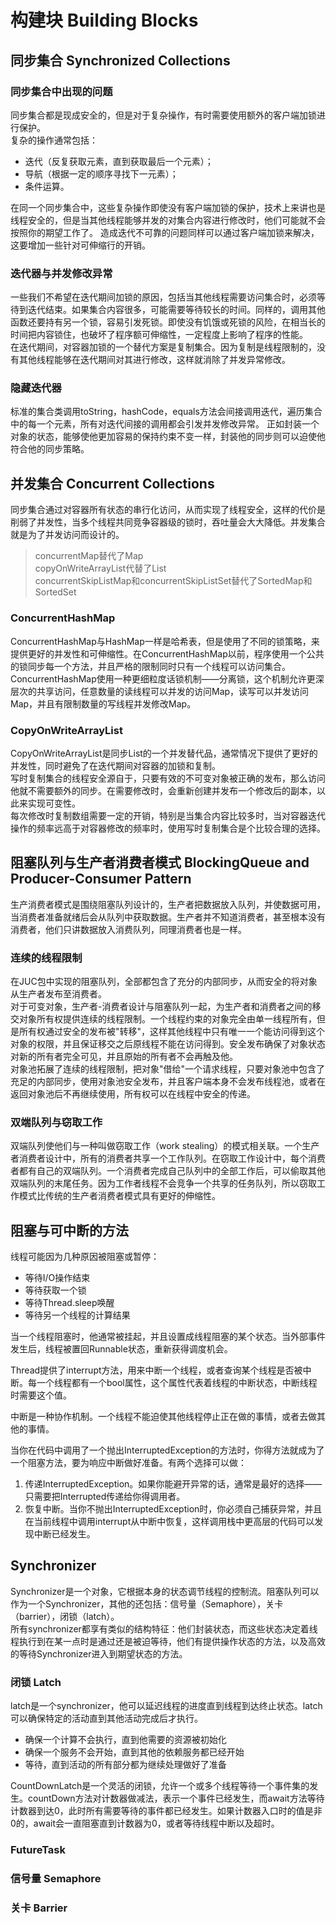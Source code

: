 # 构建块 Building Blocks
## 同步集合 Synchronized Collections
### 同步集合中出现的问题
同步集合都是现成安全的，但是对于复杂操作，有时需要使用额外的客户端加锁进行保护。
<br>复杂的操作通常包括：
- 迭代（反复获取元素，直到获取最后一个元素）；
- 导航（根据一定的顺序寻找下一元素）；
- 条件运算。

在同一个同步集合中，这些复杂操作即使没有客户端加锁的保护，技术上来讲也是线程安全的，但是当其他线程能够并发的对集合内容进行修改时，他们可能就不会按照你的期望工作了。
造成迭代不可靠的问题同样可以通过客户端加锁来解决，这要增加一些针对可伸缩行的开销。

### 迭代器与并发修改异常
一些我们不希望在迭代期间加锁的原因，包括当其他线程需要访问集合时，必须等待到迭代结束。如果集合内容很多，可能需要等待较长的时间。同样的，调用其他函数还要持有另一个锁，容易引发死锁。即使没有饥饿或死锁的风险，在相当长的时间把内容锁住，也破坏了程序额可伸缩性，一定程度上影响了程序的性能。
<br>在迭代期间，对容器加锁的一个替代方案是复制集合。因为复制是线程限制的，没有其他线程能够在迭代期间对其进行修改，这样就消除了并发异常修改。

### 隐藏迭代器
标准的集合类调用toString，hashCode，equals方法会间接调用迭代，遍历集合中的每一个元素，所有对迭代间接的调用都会引发并发修改异常。
正如封装一个对象的状态，能够使他更加容易的保持约束不变一样，封装他的同步则可以迫使他符合他的同步策略。

## 并发集合 Concurrent Collections
同步集合通过对容器所有状态的串行化访问，从而实现了线程安全，这样的代价是削弱了并发性，当多个线程共同竞争容器级的锁时，吞吐量会大大降低。并发集合就是为了并发访问而设计的。
> concurrentMap替代了Map<br> 
> copyOnWriteArrayList代替了List<br>
> concurrentSkipListMap和concurrentSkipListSet替代了SortedMap和SortedSet

### ConcurrentHashMap
ConcurrentHashMap与HashMap一样是哈希表，但是使用了不同的锁策略，来提供更好的并发性和可伸缩性。在ConcurrentHashMap以前，程序使用一个公共的锁同步每一个方法，并且严格的限制同时只有一个线程可以访问集合。ConcurrentHashMap使用一种更细粒度话锁机制——分离锁，这个机制允许更深层次的共享访问，任意数量的读线程可以并发的访问Map，读写可以并发访问Map，并且有限制数量的写线程并发修改Map。

### CopyOnWriteArrayList
CopyOnWriteArrayList是同步List的一个并发替代品，通常情况下提供了更好的并发性，同时避免了在迭代期间对容器的加锁和复制。
<br>写时复制集合的线程安全源自于，只要有效的不可变对象被正确的发布，那么访问他就不需要额外的同步。在需要修改时，会重新创建并发布一个修改后的副本，以此来实现可变性。
<br>每次修改时复制数组需要一定的开销，特别是当集合内容比较多时，当对容器迭代操作的频率远高于对容器修改的频率时，使用写时复制集合是个比较合理的选择。


## 阻塞队列与生产者消费者模式 BlockingQueue and Producer-Consumer Pattern
生产消费者模式是围绕阻塞队列设计的，生产者把数据放入队列，并使数据可用，当消费者准备就绪后会从队列中获取数据。生产者并不知道消费者，甚至根本没有消费者，他们只讲数据放入消费队列，同理消费者也是一样。

### 连续的线程限制
在JUC包中实现的阻塞队列，全部都包含了充分的内部同步，从而安全的将对象从生产者发布至消费者。
<br>对于可变对象，生产者-消费者设计与阻塞队列一起，为生产者和消费者之间的移交对象所有权提供连续的线程限制。一个线程约束的对象完全由单一线程所有，但是所有权通过安全的发布被"转移"，这样其他线程中只有唯一一个能访问得到这个对象的权限，并且保证移交之后原线程不能在访问得到。安全发布确保了对象状态对新的所有者完全可见，并且原始的所有者不会再触及他。
<br>对象池拓展了连续的线程限制，把对象"借给"一个请求线程，只要对象池中包含了充足的内部同步，使用对象池安全发布，并且客户端本身不会发布线程池，或者在返回对象池后不再继续使用，所有权可以在线程中安全的传递。

### 双端队列与窃取工作
双端队列使他们与一种叫做窃取工作（work stealing）的模式相关联。一个生产者消费者设计中，所有的消费者共享一个工作队列。在窃取工作设计中，每个消费者都有自己的双端队列。一个消费者完成自己队列中的全部工作后，可以偷取其他双端队列的末尾任务。因为工作者线程不会竞争一个共享的任务队列，所以窃取工作模式比传统的生产者消费者模式具有更好的伸缩性。

## 阻塞与可中断的方法
线程可能因为几种原因被阻塞或暂停：
- 等待I/O操作结束
- 等待获取一个锁
- 等待Thread.sleep唤醒
- 等待另一个线程的计算结果

当一个线程阻塞时，他通常被挂起，并且设置成线程阻塞的某个状态。当外部事件发生后，线程被置回Runnable状态，重新获得调度机会。

Thread提供了interrupt方法，用来中断一个线程，或者查询某个线程是否被中断。每一个线程都有一个bool属性，这个属性代表着线程的中断状态，中断线程时需要这个值。

中断是一种协作机制。一个线程不能迫使其他线程停止正在做的事情，或者去做其他的事情。

当你在代码中调用了一个抛出InterruptedException的方法时，你得方法就成为了一个阻塞方法，要为响应中断做好准备。有两个选择可以做：
1. 传递InterruptedException。如果你能避开异常的话，通常是最好的选择——只需要把Interrupted传递给你得调用者。
2. 恢复中断。当你不抛出InterruptedException时，你必须自己捕获异常，并且在当前线程中调用interrupt从中断中恢复，这样调用栈中更高层的代码可以发现中断已经发生。

## Synchronizer
Synchronizer是一个对象，它根据本身的状态调节线程的控制流。阻塞队列可以作为一个Synchronizer，其他的还包括：信号量（Semaphore），关卡（barrier），闭锁（latch）。
<br>所有synchronizer都享有类似的结构特征：他们封装状态，而这些状态决定着线程执行到在某一点时是通过还是被迫等待，他们有提供操作状态的方法，以及高效的等待Synchronizer进入到期望状态的方法。

### 闭锁 Latch
latch是一个synchronizer，他可以延迟线程的进度直到线程到达终止状态。latch可以确保特定的活动直到其他活动完成后才执行。
- 确保一个计算不会执行，直到他需要的资源被初始化
- 确保一个服务不会开始，直到其他的依赖服务都已经开始
- 等待，直到活动的所有部分都为继续处理做好了准备

CountDownLatch是一个灵活的闭锁，允许一个或多个线程等待一个事件集的发生。countDown方法对计数器做减法，表示一个事件已经发生，而await方法等待计数器到达0，此时所有需要等待的事件都已经发生。如果计数器入口时的值是非0的，await会一直阻塞直到计数器为0，或者等待线程中断以及超时。

### FutureTask

### 信号量 Semaphore

### 关卡 Barrier